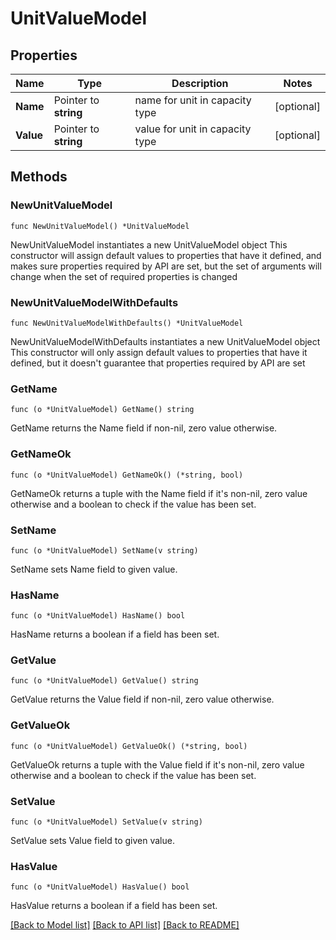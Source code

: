 # UnitValueModel

## Properties

Name | Type | Description | Notes
------------ | ------------- | ------------- | -------------
**Name** | Pointer to **string** | name for unit in capacity type | [optional] 
**Value** | Pointer to **string** | value for unit in capacity type | [optional] 

## Methods

### NewUnitValueModel

`func NewUnitValueModel() *UnitValueModel`

NewUnitValueModel instantiates a new UnitValueModel object
This constructor will assign default values to properties that have it defined,
and makes sure properties required by API are set, but the set of arguments
will change when the set of required properties is changed

### NewUnitValueModelWithDefaults

`func NewUnitValueModelWithDefaults() *UnitValueModel`

NewUnitValueModelWithDefaults instantiates a new UnitValueModel object
This constructor will only assign default values to properties that have it defined,
but it doesn't guarantee that properties required by API are set

### GetName

`func (o *UnitValueModel) GetName() string`

GetName returns the Name field if non-nil, zero value otherwise.

### GetNameOk

`func (o *UnitValueModel) GetNameOk() (*string, bool)`

GetNameOk returns a tuple with the Name field if it's non-nil, zero value otherwise
and a boolean to check if the value has been set.

### SetName

`func (o *UnitValueModel) SetName(v string)`

SetName sets Name field to given value.

### HasName

`func (o *UnitValueModel) HasName() bool`

HasName returns a boolean if a field has been set.

### GetValue

`func (o *UnitValueModel) GetValue() string`

GetValue returns the Value field if non-nil, zero value otherwise.

### GetValueOk

`func (o *UnitValueModel) GetValueOk() (*string, bool)`

GetValueOk returns a tuple with the Value field if it's non-nil, zero value otherwise
and a boolean to check if the value has been set.

### SetValue

`func (o *UnitValueModel) SetValue(v string)`

SetValue sets Value field to given value.

### HasValue

`func (o *UnitValueModel) HasValue() bool`

HasValue returns a boolean if a field has been set.


[[Back to Model list]](../README.md#documentation-for-models) [[Back to API list]](../README.md#documentation-for-api-endpoints) [[Back to README]](../README.md)


